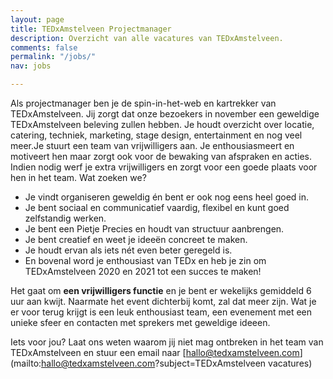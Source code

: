 ```yaml
---
layout: page
title: TEDxAmstelveen Projectmanager
description: Overzicht van alle vacatures van TEDxAmstelveen.
comments: false
permalink: "/jobs/"
nav: jobs

---
```

Als projectmanager ben je de spin-in-het-web en kartrekker van TEDxAmstelveen. Jij zorgt dat onze bezoekers in november een geweldige TEDxAmstelveen beleving zullen hebben. Je houdt overzicht over locatie, catering, techniek, marketing, stage design, entertainment en nog veel meer.Je stuurt een team van vrijwilligers aan. Je enthousiasmeert en motiveert hen maar zorgt ook voor de bewaking van afspraken en acties. Indien nodig werf je extra vrijwilligers en zorgt voor een goede plaats voor hen in het team. Wat zoeken we?

* Je vindt organiseren geweldig én bent er ook nog eens heel goed in.
* Je bent sociaal en communicatief vaardig, flexibel en kunt goed zelfstandig werken.
* Je bent een Pietje Precies en houdt van structuur aanbrengen.
* Je bent creatief en weet je ideeën concreet te maken.
* Je houdt ervan als iets nét even beter geregeld is.
* En bovenal word je enthousiast van TEDx en heb je zin om TEDxAmstelveen 2020 en 2021 tot een succes te maken!

Het gaat om **een vrijwilligers functie** en je bent er wekelijks gemiddeld 6 uur aan kwijt. Naarmate het event dichterbij komt, zal dat meer zijn. Wat je er voor terug krijgt is een leuk enthousiast team, een evenement met een unieke sfeer en contacten met sprekers met geweldige ideeen.

Iets voor jou? Laat ons weten waarom jij niet mag ontbreken in het team van TEDxAmstelveen en stuur een email naar [hallo@tedxamstelveen.com](mailto:hallo@tedxamstelveen.com?subject=TEDxAmstelveen vacatures)
